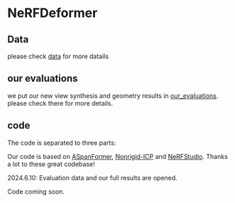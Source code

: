 # NeRFDeformer

## Data

please check [data](https://github.com/nerfdeformer/nerfdeformer/blob/main/data) for more datails

## our evaluations

we put our new view synthesis and geometry results in [our_evaluations](https://github.com/nerfdeformer/nerfdeformer/blob/main/our_evaluations). please check there for more details.

## code

The code is separated to three parts: 

Our code is based on [ASpanFormer](https://github.com/apple/ml-aspanformer), [Nonrigid-ICP]() and [NeRFStudio](). Thanks a lot to these great codebase!

2024.6.10:
Evaluation data and our full results are opened.

Code coming soon.